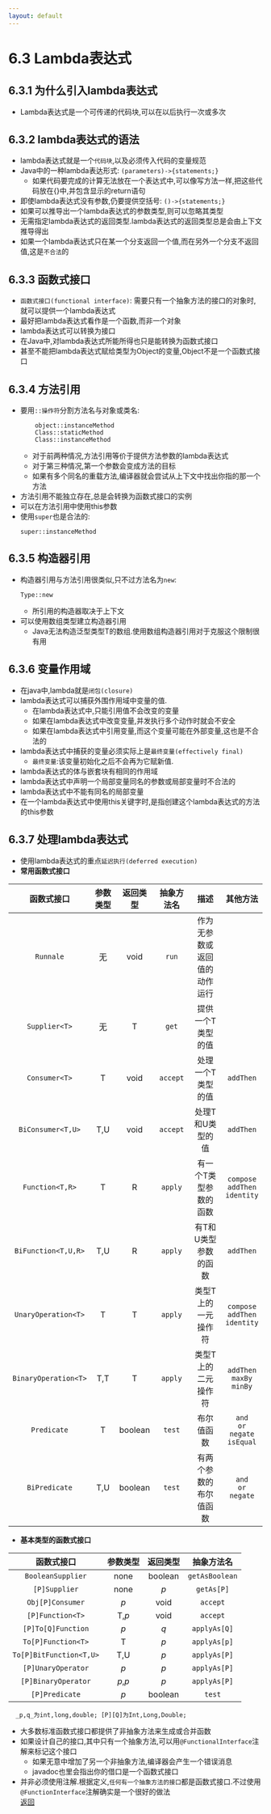 ```yaml
---
layout: default
---
```


# 6.3 Lambda表达式
## 6.3.1 为什么引入lambda表达式  
+ Lambda表达式是一个可传递的代码块,可以在以后执行一次或多次  

## 6.3.2 lambda表达式的语法  
+ lambda表达式就是一个`代码块`,以及必须传入代码的变量规范  
+ Java中的一种lambda表达形式: `(parameters)->{statements;}`  
    - 如果代码要完成的计算无法放在一个表达式中,可以像写方法一样,把这些代码放在{}中,并包含显示的return语句  
+ 即使lambda表达式没有参数,仍要提供空括号: `()->{statements;}`
+ 如果可以推导出一个lambda表达式的参数类型,则可以忽略其类型  
+ 无需指定lambda表达式的返回类型.lambda表达式的返回类型总是会由上下文推导得出  
+ 如果一个lambda表达式只在某一个分支返回一个值,而在另外一个分支不返回值,这是`不合法`的  

## 6.3.3 函数式接口  
+ `函数式接口(functional interface)`: 需要只有一个抽象方法的接口的对象时,就可以提供一个lambda表达式  
+ 最好把lambda表达式看作是一个函数,而非一个对象
+ lambda表达式可以转换为接口  
+ 在Java中,对lambda表达式所能所得也只是能转换为函数式接口  
+ 甚至不能把lambda表达式赋给类型为Object的变量,Object不是一个函数式接口  

## 6.3.4 方法引用  
+ 要用`::操作符`分割方法名与对象或类名:
    ```
        object::instanceMethod
        Class::staticMethod
        Class::instanceMethod
    ```  
    - 对于前两种情况,方法引用等价于提供方法参数的lambda表达式  
    - 对于第三种情况,第一个参数会变成方法的目标    
    - 如果有多个同名的重载方法,编译器就会尝试从上下文中找出你指的那一个方法  
+ 方法引用不能独立存在,总是会转换为函数式接口的实例  
+ 可以在方法引用中使用this参数
+ 使用`super`也是合法的: 
    ```
    super::instanceMethod
    ```  
## 6.3.5 构造器引用  
+ 构造器引用与方法引用很类似,只不过方法名为`new`:
    ```
    Type::new
    ```  
    - 所引用的构造器取决于上下文  
+ 可以使用数组类型建立构造器引用  
    - Java无法构造泛型类型T的数组.使用数组构造器引用对于克服这个限制很有用  
## 6.3.6 变量作用域  
+ 在java中,lambda就是`闭包(closure)`  
+ lambda表达式可以捕获外围作用域中变量的值.
    - 在lambda表达式中,只能引用值不会改变的变量  
    - 如果在lambda表达式中改变变量,并发执行多个动作时就会不安全  
    - 如果在lambda表达式中引用变量,而这个变量可能在外部变量,这也是不合法的  
+ lambda表达式中捕获的变量必须实际上是`最终变量(effectively final)`
    - `最终变量`:该变量初始化之后不会再为它赋新值.  
+ lambda表达式的体与嵌套块有相同的作用域  
+ lambda表达式中声明一个局部变量同名的参数或局部变量时不合法的   
+ lambda表达式中不能有同名的局部变量  
+ 在一个lambda表达式中使用this关键字时,是指创建这个lambda表达式的方法的this参数  

## 6.3.7 处理lambda表达式  
+ 使用lambda表达式的重点`延迟执行(deferred execution)`  
+  **常用函数式接口**  

函数式接口|参数类型|返回类型|抽象方法名|描述|其他方法
:---:|:---:|:---:|:---:|:---:|:---:
`Runnale`|无|void|`run`|作为无参数或返回值的动作运行
`Supplier<T>`|无|T|`get`|提供一个T类型的值
`Consumer<T>`|T|void|`accept`|处理一个T类型的值|`addThen`
`BiConsumer<T,U>`|T,U|void|`accept`|处理T和U类型的值|`addThen`
`Function<T,R>`|T|R|`apply`|有一个T类型参数的函数|`compose`<br>`addThen`<br>`identity`
`BiFunction<T,U,R>`|T,U|R|`apply`|有T和U类型参数的函数|`addThen`
`UnaryOperation<T>`|T|T|`apply`|类型T上的一元操作符|`compose`<br>`addThen`<br>`identity`
`BinaryOperation<T>`|T,T|T|`apply`|类型T上的二元操作符|`addThen`<br>`maxBy`<br>`minBy`
`Predicate`|T|boolean|`test`|布尔值函数|`and`<br>`or`<br>`negate`<br>`isEqual`
`BiPredicate`|T,U|boolean|`test`|有两个参数的布尔值函数|`and`<br>`or`<br>`negate`  

+ **基本类型的函数式接口**  

函数式接口|参数类型|返回类型|抽象方法名
:---:|:---:|:---:|:---:
`BooleanSupplier`|none|boolean|`getAsBoolean`
`[P]Supplier`|none|_p_|`getAs[P]`
`Obj[P]Consumer`|_p_|void|`accept`
`[P]Function<T>`|T,_p_|void|`accept`
`[P]To[Q]Function`|_p_|_q_|`applyAs[Q]`
`To[P]Function<T>`|T|_p_|`applyAs[p]`
`To[P]BitFunction<T,U>`|T,U|_p_|`applyAs[P]`
`[P]UnaryOperator`|_p_|_p_|`applyAs[P]`
`[P]BinaryOperator`|_p_,_p_|_p_|`applyAs[P]`
`[P]Predicate`|_p_|boolean|`test`
    
      _p,q_为int,long,double; [P][Q]为Int,Long,Double;
+ 大多数标准函数式接口都提供了非抽象方法来生成或合并函数
+ 如果设计自己的接口,其中只有一个抽象方法,可以用`@FunctionalInterface`注解来标记这个接口  
  - 如果无意中增加了另一个非抽象方法,编译器会产生一个错误消息  
  - javadoc也里会指出你的借口是一个函数式接口 
+ 并非必须使用注解.根据定义,`任何有一个抽象方法的接口`都是函数式接口.不过使用`@FunctionInterface`注解确实是一个很好的做法  
[返回](/index.md)